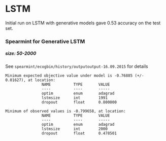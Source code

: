 LSTM
====

Initial run on LSTM with generative models gave 0.53 accuracy on the test set.


### Spearmint for Generative LSTM

##### size: 50-2000
See `spearmint/ecogbin/history/outputoutput-16.09.2015` for details  
```
Minimum expected objective value under model is -0.76885 (+/- 0.01627), at location:
                NAME          TYPE       VALUE
                ----          ----       -----
                optim         enum       adagrad
                lstmsize      int        1991
                dropout       float      0.800000

Minimum of observed values is -0.799658, at location:
                NAME          TYPE       VALUE
                ----          ----       -----
                optim         enum       adagrad
                lstmsize      int        2000
                dropout       float      0.478501
```

